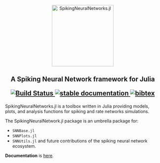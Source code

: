 <div align="center">
    <img src="material/SNNLogo.svg" alt="SpikingNeuralNetworks.jl" width="200">
</div>

<h2 align="center">A Spiking Neural Network framework for Julia
<p align="center">
    <a href="https://github.com/JuliaSNN/SpikingNeuralNetworks.jl/actions">
    <img src="https://github.com/JuliaSNN/SpikingNeuralNetworks.jl/workflows/CI/badge.svg"
         alt="Build Status">
  </a>
  <a href="https://juliasnn.github.io/SpikingNeuralNetworks.jl/stable/">
    <img src="https://img.shields.io/badge/docs-stable-blue.svg"
         alt="stable documentation">
  </a>
  <a href="https://opensource.org/licenses/MIT">
    <img src="https://img.shields.io/badge/License-MIT-yelllow"
       alt="bibtex">
  </a>

</p>
</h2>


SpikingNeuralNetworks.jl is a toolbox written in Julia providing models, plots, and analysis functions for spiking and rate networks simulations.

The SpikingNeuralNetwork.jl package is an umbrella package for:
- `SNNBase.jl`
- `SNNPlots.jl`
- `SNNUtils.jl`
and future contributions of the spiking neural network ecosystem.

**Documentation** is [here](https://juliasnn.github.io/SpikingNeuralNetworks.jl/stable/).


